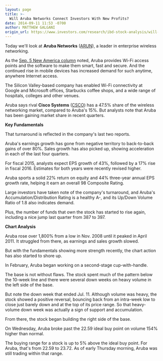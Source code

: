 ```yaml
---
layout: page
title: >-
  Will Aruba Networks Connect Investors With New Profits?
date: 2014-09-11 11:53 -0700
author: MATTHEW GALGANI
origin_url: https://www.investors.com/research/ibd-stock-analysis/will-aruba-networks-connect-investors-with-new-profits/
---
```





  



Today we'll look at **Aruba Networks** ([ARUN](https://research.investors.com/quote.aspx?symbol=ARUN)), a leader in enterprise wireless networking.

  

As the [Sep. 5 New America column](http://news.investors.com/business-the-new-america/090514-716238-aruba-networks-growing-fast-as-wireless-vendor.htm) noted, Aruba provides Wi-Fi access points and the software to make them smart, fast and secure. And the continued rise in mobile devices has increased demand for such anytime, anywhere Internet access.

  

The Silicon Valley-based company has enabled Wi-Fi connectivity at Google and Microsoft offices, Starbucks coffee shops, and a wide range of hospitals, colleges and other venues.

  

Aruba says rival **Cisco Systems** ([CSCO](https://research.investors.com/quote.aspx?symbol=CSCO)) has a 47.5% share of the wireless networking market, compared to Aruba's 15%. But analysts note that Aruba has been gaining market share in recent quarters.

  

**Key Fundamentals**

  

That turnaround is reflected in the company's last two reports.

  

Aruba's earnings growth has gone from negative territory to back-to-back gains of over 80%. Sales growth has also picked up, showing acceleration in each of the last four quarters.

  

For fiscal 2015, analysts expect EPS growth of 43%, followed by a 17% rise in fiscal 2016. Estimates for both years were recently revised higher.

  

Aruba sports a solid 22% return on equity and 44% three-year annual EPS growth rate, helping it earn an overall 98 Composite Rating.

  

Large investors have taken note of the company's turnaround, and Aruba's Accumulation/Distribution Rating is a healthy A-, and its Up/Down Volume Ratio of 1.8 also indicates demand.

  

Plus, the number of funds that own the stock has started to rise again, including a nice jump last quarter from 387 to 397.

  

**Chart Analysis**

  

Aruba rose over 1,800% from a low in Nov. 2008 until it peaked in April 2011. It struggled from there, as earnings and sales growth slowed.

  

But with the fundamentals showing more strength recently, the chart action has also started to shore up.

  

In February, Aruba began working on a second-stage cup-with-handle.

  

The base is not without flaws. The stock spent much of the pattern below the 10-week line and there were several down weeks on heavy volume in the left side of the base.

  

But note the down week that ended Jul. 11. Although volume was heavy, the stock showed a positive reversal, bouncing back from an intra-week low to close just barely down and at the top of its price range. So that heavy-volume down week was actually a sign of support and accumulation.

  

From there, the stock began building the right side of the base.

  

On Wednesday, Aruba broke past the 22.59 ideal buy point on volume 154% higher than normal.

  

The buying range for a stock is up to 5% above the ideal buy point. For Aruba, that's from 22.59 to 23.72. As of early Thursday morning, Aruba was still trading within that range.




